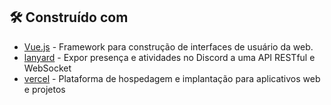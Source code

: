 ## 🛠️ Construído com

* [Vue.js](https://vuejs.org) - Framework para construção de interfaces de usuário da web.
* [lanyard](https://github.com/Phineas/lanyard) - Expor presença e atividades no Discord a uma API RESTful e WebSocket
* [vercel](https://vercel.com/dashboard) -  Plataforma de hospedagem e implantação para aplicativos web e projetos